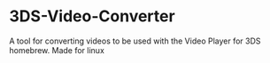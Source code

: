 # 3DS-Video-Converter
A tool for converting videos to be used with the Video Player for 3DS homebrew. Made for linux
